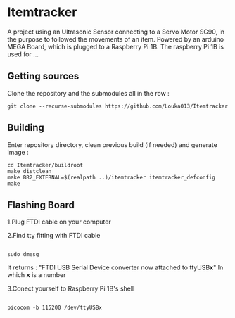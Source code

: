 # Itemtracker

A project using an Ultrasonic Sensor connecting to a Servo Motor SG90, in the purpose to followed the movements of an item.
Powered by an arduino MEGA Board, which is plugged to a Raspberry Pi 1B.
The raspberry Pi 1B is used for ...

## Getting sources

Clone the repository and the submodules all in the row :
```
git clone --recurse-submodules https://github.com/Louka013/Itemtracker
```

## Building

Enter repository directory, clean previous build (if needed) and generate image :
```
cd Itemtracker/buildroot
make distclean
make BR2_EXTERNAL=$(realpath ..)/itemtracker itemtracker_defconfig
make
```
## Flashing Board

1.Plug FTDI cable on your computer

2.Find tty fitting with FTDI cable

```

sudo dmesg
```
It returns : "FTDI USB Serial Device converter now attached to ttyUSB**x**"
In which **x** is a number

3.Conect yourself to Raspberry Pi 1B's shell

```

picocom -b 115200 /dev/ttyUSBx
``` 
